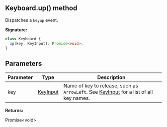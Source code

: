 ## Keyboard.up() method

Dispatches a `keyup` event.

**Signature:**

```typescript
class Keyboard {
  up(key: KeyInput): Promise<void>;
}
```

## Parameters

| Parameter | Type                                | Description                                                                                                                  |
| --------- | ----------------------------------- | ---------------------------------------------------------------------------------------------------------------------------- |
| key       | [KeyInput](./puppeteer.keyinput.md) | Name of key to release, such as <code>ArrowLeft</code>. See [KeyInput](./puppeteer.keyinput.md) for a list of all key names. |

**Returns:**

Promise&lt;void&gt;
